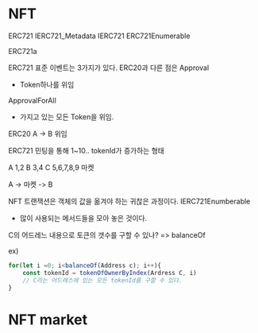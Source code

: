 # NFT

ERC721
IERC721_Metadata
IERC721
ERC721Enumerable


ERC721a


ERC721
표준 이벤트는 3가지가 있다.
ERC20과 다른 점은
Approval
- Token하나를 위임

ApprovalForAll
- 가지고 있는 모든 Token을 위임.


ERC20
A -> B 위임

ERC721
민팅을 통해 1~10.. tokenId가 증가하는 형태

A 1,2
B 3,4
C 5,6,7,8,9
마켓

A -> 마켓 -> B

NFT 트랜잭션은 객체의 값을 옮겨야 하는 귀찮은 과정이다.
IERC721Enumberable
- 많이 사용되는 메서드들을 모아 놓은 것이다.
                                                                                                                                                        
C의 어드레느 내용으로 토큰의 갯수를 구할 수 있나?
=> balanceOf

ex)
```js
for(let i =0; i<balanceOf(Address c); i++){
    const tokenId = tokenOfOwnerByIndex(Ardress C, i)
    // C라는 어드레스에 있는 모든 tokenId를 구할 수 있다.
}
```

# NFT market
